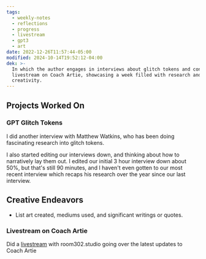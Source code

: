 ```yaml
---
tags:
  - weekly-notes
  - reflections
  - progress
  - livestream
  - gpt3
  - art
date: 2022-12-26T11:57:44-05:00
modified: 2024-10-14T19:52:12-04:00
dek: >-
  In which the author engages in interviews about glitch tokens and conducts a
  livestream on Coach Artie, showcasing a week filled with research and
  creativity.
---
```


##  Projects Worked On

### GPT Glitch Tokens

I did another interview with Matthew Watkins, who has been doing fascinating research into glitch tokens.

I also started editing our interviews down, and thinking about how to narratively lay them out. I edited our initial 3 hour interview down about 50%, but that's still 90 minutes, and I haven't even gotten to our most recent interview which recaps his research over the year since our last interview.

##  Creative Endeavors
- List art created, mediums used, and significant writings or quotes.

### Livestream on Coach Artie

Did a [livestream](https://www.youtube.com/watch?v=Od5aqBwYU-I) with room302.studio going over the latest updates to Coach Artie
